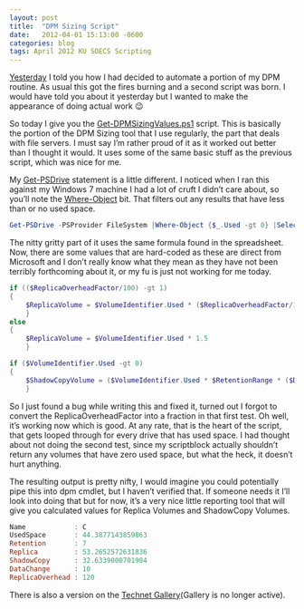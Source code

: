 ```yaml
---
layout: post
title:  "DPM Sizing Script"
date:   2012-04-01 15:13:00 -0600
categories: blog
tags: April 2012 KU SOECS Scripting
---
```

[Yesterday](2012-04-10-weekly-dpm-monitoring.md) I told you how I had decided to automate a portion of my DPM routine. As usual this got the fires burning and a second script was born. I would have told you about it yesterday but I wanted to make the appearance of doing actual work 😉

So today I give you the [Get-DPMSizingValues.ps1](https://github.com/jeffpatton1971/mod-posh/blob/master/powershell/production/Get-DPMSizingValues.ps1) script. This is basically the portion of the DPM Sizing tool that I use regularly, the part that deals with file servers. I must say I’m rather proud of it as it worked out better than I thought it would. It uses some of the same basic stuff as the previous script, which was nice for me.

My [Get-PSDrive](http://technet.microsoft.com/en-us/library/dd315263.aspx) statement is a little different. I noticed when I ran this against my Windows 7 machine I had a lot of cruft I didn’t care about, so you’ll note the [Where-Object](http://technet.microsoft.com/en-us/library/dd315399.aspx) bit. That filters out any results that have less than or no used space.

``` powershell
Get-PSDrive -PSProvider FileSystem |Where-Object {$_.Used -gt 0} |Select-Object -Property Name, @{Label='Used';Expression={$_.Used /1gb}}
```

The nitty gritty part of it uses the same formula found in the spreadsheet. Now, there are some values that are hard-coded as these are direct from Microsoft and I don’t really know what they mean as they have not been terribly forthcoming about it, or my fu is just not working for me today.

``` powershell
if (($ReplicaOverheadFactor/100) -gt 1)
{
    $ReplicaVolume = $VolumeIdentifier.Used * ($ReplicaOverheadFactor/100)
    }
else
{
    $ReplicaVolume = $VolumeIdentifier.Used * 1.5
    }

if ($VolumeIdentifier.Used -gt 0)
{
    $ShadowCopyVolume = ($VolumeIdentifier.Used * $RetentionRange * ($DataChange/100)) + (1600/1024)
    }
```

So I just found a bug while writing this and fixed it, turned out I forgot to convert the ReplicaOverheadFactor into a fraction in that first test. Oh well, it’s working now which is good. At any rate, that is the heart of the script, that gets looped through for every drive that has used space. I had thought about not doing the second test, since my scriptblock actually shouldn’t return any volumes that have zero used space, but what the heck, it doesn’t hurt anything.

The resulting output is pretty nifty, I would imagine you could potentially pipe this into dpm cmdlet, but I haven’t verified that. If someone needs it I’ll look into doing that but for now, it’s a very nice little reporting tool that will give you calculated values for Replica Volumes and ShadowCopy Volumes.

``` powershell
Name            : C
UsedSpace       : 44.3877143859863
Retention       : 7
Replica         : 53.2652572631836
ShadowCopy      : 32.6339000701904
DataChange      : 10
ReplicaOverhead : 120
```

There is also a version on the [Technet Gallery](http://gallery.technet.microsoft.com/Get-DPMSizingValuesps1-cdbfe9f9)(Gallery is no longer active).
